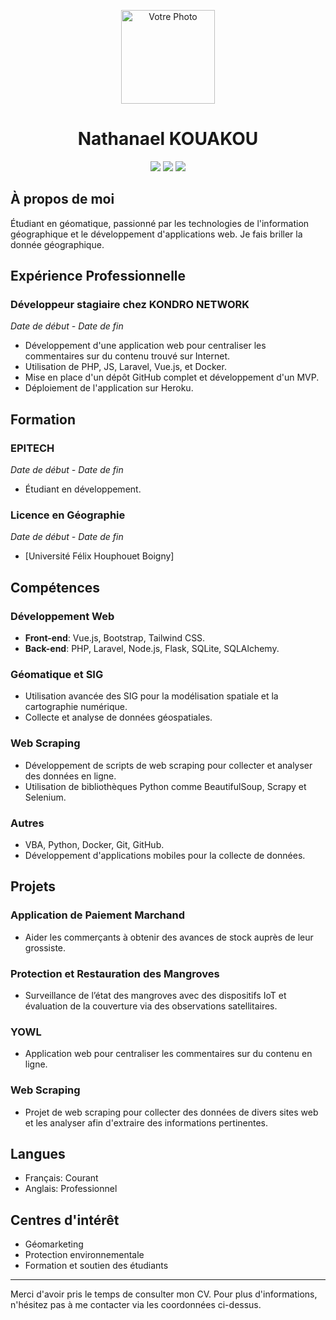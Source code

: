 <p align="center">
  <a href="https://www.linkedin.com/in/nathanael-kouakou" target="_blank">
    <img src="https://via.placeholder.com/150" width="150" alt="Votre Photo">
  </a>
</p>

<h1 align="center">Nathanael KOUAKOU</h1>

<p align="center">
  <a href="mailto:bekous2000@gmail.com"><img src="https://img.shields.io/badge/Email-votre.email%40example.com-informational"></a>
  <a href="https://www.linkedin.com/in/nathanael-kouakou"><img src="https://img.shields.io/badge/LinkedIn-nathanael--kouakou-blue"></a>
  <a href="https://github.com/votreprofil"><img src="https://img.shields.io/badge/GitHub-votreprofil-black"></a>
</p>

## À propos de moi

Étudiant en géomatique, passionné par les technologies de l'information géographique et le développement d'applications web. Je fais briller la donnée géographique.

## Expérience Professionnelle

### Développeur stagiaire chez KONDRO NETWORK
*Date de début - Date de fin*
- Développement d'une application web pour centraliser les commentaires sur du contenu trouvé sur Internet.
- Utilisation de PHP, JS, Laravel, Vue.js, et Docker.
- Mise en place d'un dépôt GitHub complet et développement d'un MVP.
- Déploiement de l'application sur Heroku.



## Formation

### EPITECH
*Date de début - Date de fin*
- Étudiant en développement.

### Licence en Géographie
*Date de début - Date de fin*
- [Université Félix Houphouet Boigny]

## Compétences

### Développement Web
- **Front-end**: Vue.js, Bootstrap, Tailwind CSS.
- **Back-end**: PHP, Laravel, Node.js, Flask, SQLite, SQLAlchemy.

### Géomatique et SIG
- Utilisation avancée des SIG pour la modélisation spatiale et la cartographie numérique.
- Collecte et analyse de données géospatiales.

### Web Scraping
- Développement de scripts de web scraping pour collecter et analyser des données en ligne.
- Utilisation de bibliothèques Python comme BeautifulSoup, Scrapy et Selenium.

### Autres
- VBA, Python, Docker, Git, GitHub.
- Développement d'applications mobiles pour la collecte de données.

## Projets

### Application de Paiement Marchand
- Aider les commerçants à obtenir des avances de stock auprès de leur grossiste.

### Protection et Restauration des Mangroves
- Surveillance de l’état des mangroves avec des dispositifs IoT et évaluation de la couverture via des observations satellitaires.

### YOWL
- Application web pour centraliser les commentaires sur du contenu en ligne.

### Web Scraping
- Projet de web scraping pour collecter des données de divers sites web et les analyser afin d'extraire des informations pertinentes.

## Langues
- Français: Courant
- Anglais: Professionnel

## Centres d'intérêt
- Géomarketing
- Protection environnementale
- Formation et soutien des étudiants

---

Merci d'avoir pris le temps de consulter mon CV. Pour plus d'informations, n'hésitez pas à me contacter via les coordonnées ci-dessus.
